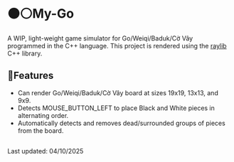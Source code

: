# ⚫⚪️My-Go 
A WIP, light-weight game simulator for Go/Weiqi/Baduk/Cờ Vây programmed in the C++ language. This project is rendered using the [raylib](https://github.com/raysan5/raylib) C++ library.

## 🌟Features
- Can render Go/Weiqi/Baduk/Cờ Vây board at sizes 19x19, 13x13, and 9x9.
- Detects MOUSE_BUTTON_LEFT to place Black and White pieces in alternating order.
- Automatically detects and removes dead/surrounded groups of pieces from the board.

##


Last updated: 04/10/2025
